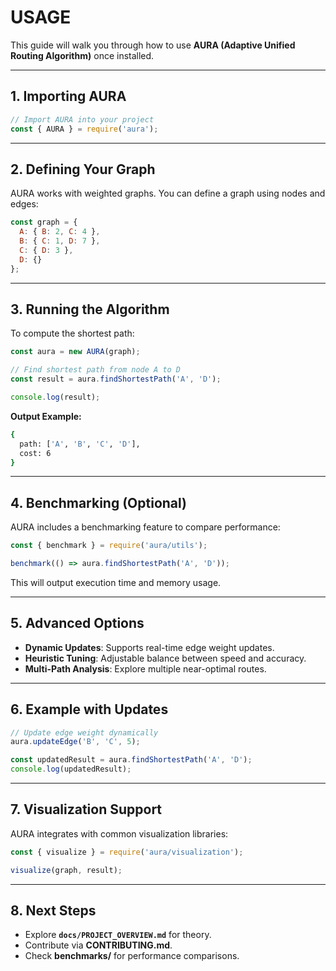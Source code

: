 # USAGE

This guide will walk you through how to use **AURA (Adaptive Unified Routing Algorithm)** once installed.

---

## 1. Importing AURA

```javascript
// Import AURA into your project
const { AURA } = require('aura');
```

---

## 2. Defining Your Graph

AURA works with weighted graphs. You can define a graph using nodes and edges:

```javascript
const graph = {
  A: { B: 2, C: 4 },
  B: { C: 1, D: 7 },
  C: { D: 3 },
  D: {}
};
```

---

## 3. Running the Algorithm

To compute the shortest path:

```javascript
const aura = new AURA(graph);

// Find shortest path from node A to D
const result = aura.findShortestPath('A', 'D');

console.log(result);
```

**Output Example:**

```bash
{
  path: ['A', 'B', 'C', 'D'],
  cost: 6
}
```

---

## 4. Benchmarking (Optional)

AURA includes a benchmarking feature to compare performance:

```javascript
const { benchmark } = require('aura/utils');

benchmark(() => aura.findShortestPath('A', 'D'));
```

This will output execution time and memory usage.

---

## 5. Advanced Options

* **Dynamic Updates**: Supports real-time edge weight updates.
* **Heuristic Tuning**: Adjustable balance between speed and accuracy.
* **Multi-Path Analysis**: Explore multiple near-optimal routes.

---

## 6. Example with Updates

```javascript
// Update edge weight dynamically
aura.updateEdge('B', 'C', 5);

const updatedResult = aura.findShortestPath('A', 'D');
console.log(updatedResult);
```

---

## 7. Visualization Support

AURA integrates with common visualization libraries:

```javascript
const { visualize } = require('aura/visualization');

visualize(graph, result);
```

---

## 8. Next Steps

* Explore **`docs/PROJECT_OVERVIEW.md`** for theory.
* Contribute via **CONTRIBUTING.md**.
* Check **benchmarks/** for performance comparisons.
